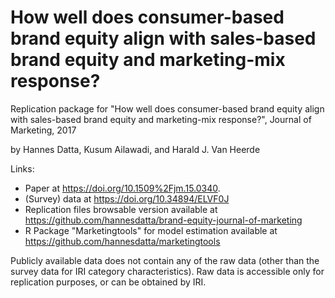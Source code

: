 # How well does consumer-based brand equity align with sales-based brand equity and marketing-mix response?

Replication package for "How well does consumer-based brand equity align with sales-based brand equity and marketing-mix response?", Journal of Marketing, 2017

by Hannes Datta, Kusum Ailawadi, and Harald J. Van Heerde

Links:
- Paper at https://doi.org/10.1509%2Fjm.15.0340.
- (Survey) data at https://doi.org/10.34894/ELVF0J
- Replication files browsable version available at https://github.com/hannesdatta/brand-equity-journal-of-marketing
- R Package "Marketingtools" for model estimation available at https://github.com/hannesdatta/marketingtools

Publicly available data does not contain any of the raw data (other than the survey data for IRI category characteristics).
Raw data is accessible only for replication purposes, or can be obtained by IRI.

